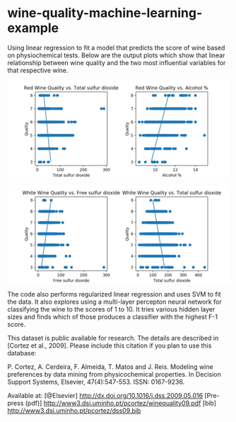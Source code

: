 # wine-quality-machine-learning-example
Using linear regression to fit a model that predicts the score of wine based on physiochemical tests. Below are the output plots which show that linear relationship between wine quality and the two most influential variables for that respective wine.

![alt text](https://raw.githubusercontent.com/Mephastophilis/wine-quality-machine-learning-example/master/red_wine_plot.png)

![alt text](https://raw.githubusercontent.com/Mephastophilis/wine-quality-machine-learning-example/master/white_wine_plot.png)

The code also performs regularized linear regression and uses SVM to fit the data. It also explores using a multi-layer percepton neural network for classifying the wine to the scores of 1 to 10. It tries various hidden layer sizes and finds which of those produces a classifier with the highest F-1 score.

This dataset is public available for research. The details are described in [Cortez et al., 2009]. 
  Please include this citation if you plan to use this database:

  P. Cortez, A. Cerdeira, F. Almeida, T. Matos and J. Reis. 
  Modeling wine preferences by data mining from physicochemical properties.
  In Decision Support Systems, Elsevier, 47(4):547-553. ISSN: 0167-9236.

  Available at: [@Elsevier] http://dx.doi.org/10.1016/j.dss.2009.05.016
                [Pre-press (pdf)] http://www3.dsi.uminho.pt/pcortez/winequality09.pdf
                [bib] http://www3.dsi.uminho.pt/pcortez/dss09.bib
